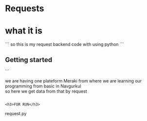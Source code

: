 # Requests
<h1> what it is</h1>
```
so this is my request backend code with using python
```


<h2>Getting started</h2>
```

we are having one plateform Meraki from where we are learning our programming from basic in Navgurkul  
so here we get data from that by request
```

<h3>FOR RUN</h3>
```
request.py
```
